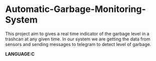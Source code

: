 # Automatic-Garbage-Monitoring-System
This project aim to gives a real time indicator of the garbage level in a trashcan at any given time.
In our system we are getting the data from sensors and sending messages to telegram to detect level of garbage.

<b>LANGUAGE:C
